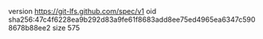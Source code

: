 version https://git-lfs.github.com/spec/v1
oid sha256:47c4f6228ea9b292d83a9fe61f8683add8ee75ed4965ea6347c5908678b88ee2
size 575
